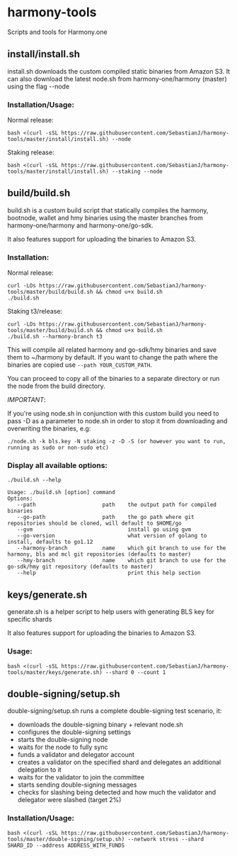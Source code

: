 # harmony-tools
Scripts and tools for Harmony.one

## install/install.sh
install.sh downloads the custom compiled static binaries from Amazon S3. It can also download the latest node.sh from harmony-one/harmony (master) using the flag --node

### Installation/Usage:

Normal release:
```
bash <(curl -sSL https://raw.githubusercontent.com/SebastianJ/harmony-tools/master/install/install.sh) --node
```

Staking release:
```
bash <(curl -sSL https://raw.githubusercontent.com/SebastianJ/harmony-tools/master/install/install.sh) --staking --node
```

## build/build.sh
build.sh is a custom build script that statically compiles the harmony, bootnode, wallet and hmy binaries using the master branches from harmony-one/harmony and harmony-one/go-sdk.

It also features support for uploading the binaries to Amazon S3.

### Installation:

Normal release:
```
curl -LOs https://raw.githubusercontent.com/SebastianJ/harmony-tools/master/build/build.sh && chmod u+x build.sh
./build.sh
```

Staking t3/release:
```
curl -LOs https://raw.githubusercontent.com/SebastianJ/harmony-tools/master/build/build.sh && chmod u+x build.sh
./build.sh --harmony-branch t3
```

This will compile all related harmony and go-sdk/hmy binaries and save them to ~/harmony by default. If you want to change the path where the binaries are copied use `--path YOUR_CUSTOM_PATH`.

You can proceed to copy all of the binaries to a separate directory or run the node from the build directory.

*IMPORTANT*:

If you're using node.sh in conjunction with this custom build you need to pass -D as a parameter to node.sh in order to stop it from downloading and overwriting the binaries, e.g:

```
./node.sh -k bls.key -N staking -z -D -S (or however you want to run, running as sudo or non-sudo etc)
```

### Display all available options:
```
./build.sh --help
```

```
Usage: ./build.sh [option] command
Options:
   --path                     path    the output path for compiled binaries
   --go-path                  path    the go path where git repositories should be cloned, will default to $HOME/go
   --gvm                              install go using gvm
   --go-version                       what version of golang to install, defaults to go1.12
   --harmony-branch           name    which git branch to use for the harmony, bls and mcl git repositories (defaults to master)
   --hmy-branch               name    which git branch to use for the go-sdk/hmy git repository (defaults to master)
   --help                             print this help section
```

## keys/generate.sh
generate.sh is a helper script to help users with generating BLS key for specific shards

It also features support for uploading the binaries to Amazon S3.

### Usage:

```
bash <(curl -sSL https://raw.githubusercontent.com/SebastianJ/harmony-tools/master/keys/generate.sh) --shard 0 --count 1
```


## double-signing/setup.sh
double-signing/setup.sh runs a complete double-signing test scenario, it:

- downloads the double-signing binary + relevant node.sh
- configures the double-signing settings
- starts the double-signing node
- waits for the node to fully sync
- funds a validator and delegator account
- creates a validator on the specified shard and delegates an additional delegation to it
- waits for the validator to join the committee
- starts sending double-signing messages
- checks for slashing being detected and how much the validator and delegator were slashed (target 2%)

### Installation/Usage:

```
bash <(curl -sSL https://raw.githubusercontent.com/SebastianJ/harmony-tools/master/double-signing/setup.sh) --network stress --shard SHARD_ID --address ADDRESS_WITH_FUNDS
```

